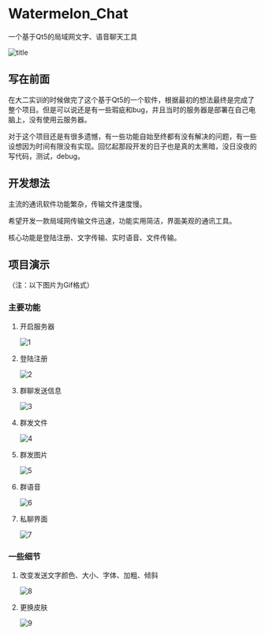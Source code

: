 # Watermelon_Chat
一个基于Qt5的局域网文字、语音聊天工具

![title](https://github.com/EmilyZhangzzy/Watermelon_Chat/blob/master/code/WatermelonChat/image/title.png)

## 写在前面

在大二实训的时候做完了这个基于Qt5的一个软件，根据最初的想法最终是完成了整个项目。但是可以说还是有一些瑕疵和bug，并且当时的服务器是部署在自己电脑上，没有使用云服务器。

对于这个项目还是有很多遗憾，有一些功能自始至终都有没有解决的问题，有一些设想因为时间有限没有实现。回忆起那段开发的日子也是真的太黑暗，没日没夜的写代码，测试，debug。

## 开发想法

主流的通讯软件功能繁杂，传输文件速度慢。

希望开发一款局域网传输文件迅速，功能实用简洁，界面美观的通讯工具。

核心功能是登陆注册、文字传输、实时语音、文件传输。

## 项目演示
（注：以下图片为Gif格式）

### 主要功能

1. 开启服务器

   ![1](https://github.com/EmilyZhangzzy/Watermelon_Chat/blob/master/ShowGif/1.gif)

2. 登陆注册

   ![2](https://github.com/EmilyZhangzzy/Watermelon_Chat/blob/master/ShowGif/2.gif)

3. 群聊发送信息

   ![3](https://github.com/EmilyZhangzzy/Watermelon_Chat/blob/master/ShowGif/3.gif)

4. 群发文件

   ![4](https://github.com/EmilyZhangzzy/Watermelon_Chat/blob/master/ShowGif/4.gif)

5. 群发图片

   ![5](https://github.com/EmilyZhangzzy/Watermelon_Chat/blob/master/ShowGif/5.gif)

6. 群语音

   ![6](https://github.com/EmilyZhangzzy/Watermelon_Chat/blob/master/ShowGif/6.gif)

7. 私聊界面

   ![7](https://github.com/EmilyZhangzzy/Watermelon_Chat/blob/master/ShowGif/7.gif)

### 一些细节

1. 改变发送文字颜色、大小、字体、加粗、倾斜

   ![8](https://github.com/EmilyZhangzzy/Watermelon_Chat/blob/master/ShowGif/8.gif)

2. 更换皮肤

   ![9](https://github.com/EmilyZhangzzy/Watermelon_Chat/blob/master/ShowGif/9.gif)

